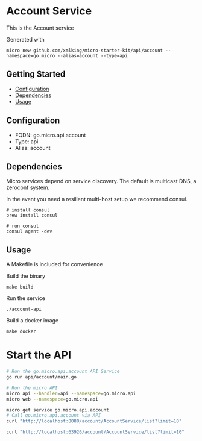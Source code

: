 # Account Service

This is the Account service

Generated with

```
micro new github.com/xmlking/micro-starter-kit/api/account --namespace=go.micro --alias=account --type=api
```

## Getting Started

- [Configuration](#configuration)
- [Dependencies](#dependencies)
- [Usage](#usage)

## Configuration

- FQDN: go.micro.api.account
- Type: api
- Alias: account

## Dependencies

Micro services depend on service discovery. The default is multicast DNS, a zeroconf system.

In the event you need a resilient multi-host setup we recommend consul.

```
# install consul
brew install consul

# run consul
consul agent -dev
```

## Usage

A Makefile is included for convenience

Build the binary

```
make build
```

Run the service
```
./account-api
```

Build a docker image
```
make docker
```

# Start the API

```bash
# Run the go.micro.api.account API Service
go run api/account/main.go

# Run the micro API
micro api --handler=api --namespace=go.micro.api
micro web --namespace=go.micro.api

micro get service go.micro.api.account
# Call go.micro.api.account via API
curl "http://localhost:8080/account/AccountService/list?limit=10"

curl "http://localhost:63926/account/AccountService/list?limit=10"
```
